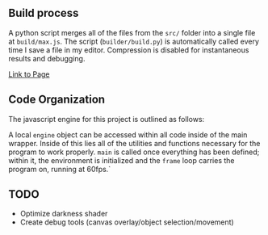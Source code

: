 ## Build process
A python script merges all of the files from the `src/` folder into a single file at `build/max.js`. The script (`builder/build.py`) is automatically called every time I save a file in my editor. Compression is disabled for instantaneous results and debugging.


[Link to Page](http://montythibault.github.com/JSGame/)


## Code Organization

The javascript engine for this project is outlined as follows:

A local `engine` object can be accessed within all code inside of the main wrapper. Inside of this lies all of the utilities and functions necessary for the program to work properly. `main` is called once everything has been defined; within it, the environment is initialized and the `frame` loop carries the program on, running at 60fps.` 

## TODO
- Optimize darkness shader
- Create debug tools (canvas overlay/object selection/movement)
